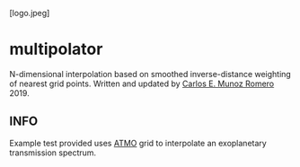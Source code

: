 [logo.jpeg]
# multipolator
N-dimensional interpolation based on smoothed inverse-distance weighting of nearest grid points. Written and updated by [Carlos E. Munoz Romero](https://github.com/munozcar/) 2019.

## INFO
Example test provided uses [ATMO](https://drive.google.com/drive/folders/1Yz94usAAiXtnLR0yoq-qkuhegRrI4u4B) grid to interpolate an exoplanetary transmission spectrum.
